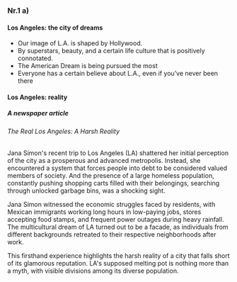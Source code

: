 ### Nr.1 a)

#### Los Angeles: the city of dreams 

- Our image of L.A. is shaped by Hollywood.
- By superstars, beauty, and a certain life culture that is positively connotated.
- The American Dream is being pursued the most 
- Everyone has a certain believe about L.A., even if you’ve never been there 

#### Los Angeles: reality

##### A newspaper article 
###### The Real Los Angeles: A Harsh Reality

Jana Simon's recent trip to Los Angeles (LA) shattered her initial perception of the city as a prosperous and advanced metropolis. Instead, she encountered a system that forces people into debt to be considered valued members of society. And the presence of a large homeless population, constantly pushing shopping carts filled with their belongings, searching through unlocked garbage bins, was a shocking sight.

Jana Simon witnessed the economic struggles faced by residents, with Mexican immigrants working long hours in low-paying jobs, stores accepting food stamps, and frequent power outages during heavy rainfall. The multicultural dream of LA turned out to be a facade, as individuals from different backgrounds retreated to their respective neighborhoods after work.

This firsthand experience highlights the harsh reality of a city that falls short of its glamorous reputation. LA's supposed melting pot is nothing more than a myth, with visible divisions among its diverse population.



